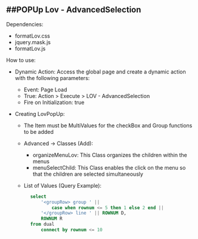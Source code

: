 ##POPUp Lov - AdvancedSelection
---
Dependencies:
   - formatLov.css
   - jquery.mask.js
   - formatLov.js

How to use:
   - Dynamic Action:
        Access the global page and create a dynamic action with the following parameters:
        - Event: Page Load
        - True: Action > Execute > LOV - AdvancedSelection
        - Fire on Initialization: true

   - Creating LovPopUp:
        - The Item must be MultiValues ​​for the checkBox and Group functions to be added
        - Advanced -> Classes (Add):
            - organizeMenuLov:
            This Class organizes the children within the menus
            - menuSelectChild:
            This Class enables the click on the menu so that the children are selected simultaneously

        - List of Values ​​(Query Example):

   ```sql
            select 
                '<groupRow> group ' ||
                    case when rownum <= 5 then 1 else 2 end ||
                '</groupRow> line ' || ROWNUM D,
                ROWNUM R
            from dual 
                connect by rownum <= 10
   ```
        
   
   